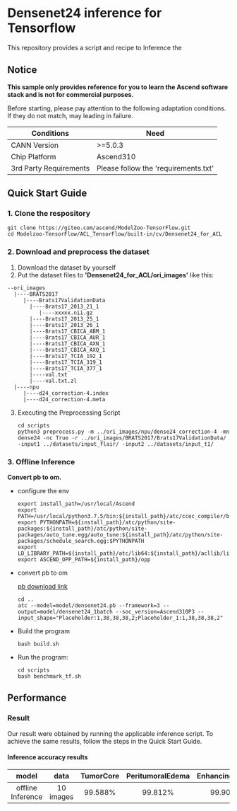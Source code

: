 # Densenet24 inference for Tensorflow

This repository provides a script and recipe to Inference the

## Notice
**This sample only provides reference for you to learn the Ascend software stack and is not for commercial purposes.**

Before starting, please pay attention to the following adaptation conditions. If they do not match, may leading in failure.

| Conditions | Need |
| --- | --- |
| CANN Version | >=5.0.3 |
| Chip Platform| Ascend310 |
| 3rd Party Requirements| Please follow the 'requirements.txt' |

## Quick Start Guide

### 1. Clone the respository

```shell
git clone https://gitee.com/ascend/ModelZoo-TensorFlow.git
cd Modelzoo-TensorFlow/ACL_TensorFlow/built-in/cv/Densenet24_for_ACL
```

### 2. Download and preprocess the dataset

1. Download the dataset by yourself
2. Put the dataset files to **'Densenet24_for_ACL/ori_images'** like this:
```
--ori_images
  |----BRATS2017
     |----Brats17ValidationData
       |----Brats17_2013_21_1
          |----xxxxx.nii.gz
       |----Brats17_2013_25_1
       |----Brats17_2013_26_1
       |----Brats17_CBICA_ABM_1
       |----Brats17_CBICA_AUR_1
       |----Brats17_CBICA_AXN_1
       |----Brats17_CBICA_AXQ_1
       |----Brats17_TCIA_192_1
       |----Brats17_TCIA_319_1
       |----Brats17_TCIA_377_1
       |----val.txt
       |----val.txt.zl
  |----npu
     |----d24_correction-4.index
     |----d24_correction-4.meta
```
3. Executing the Preprocessing Script
   ```
   cd scripts
   python3 preprocess.py -m ../ori_images/npu/dense24_correction-4 -mn dense24 -nc True -r ../ori_images/BRATS2017/Brats17ValidationData/ -input1 ../datasets/input_flair/ -input2 ../datasets/input_t1/
   ```
 
### 3. Offline Inference

**Convert pb to om.**

- configure the env

  ```
  export install_path=/usr/local/Ascend
  export PATH=/usr/local/python3.7.5/bin:${install_path}/atc/ccec_compiler/bin:${install_path}/atc/bin:$PATH
  export PYTHONPATH=${install_path}/atc/python/site-packages:${install_path}/atc/python/site-packages/auto_tune.egg/auto_tune:${install_path}/atc/python/site-packages/schedule_search.egg:$PYTHONPATH
  export LD_LIBRARY_PATH=${install_path}/atc/lib64:${install_path}/acllib/lib64:$LD_LIBRARY_PATH
  export ASCEND_OPP_PATH=${install_path}/opp
  ```

- convert pb to om

  [pb download link](https://modelzoo-train-atc.obs.cn-north-4.myhuaweicloud.com/003_Atc_Models/modelzoo/Official/cv/DenseNet24_for_ACL.zip)

  ```
  cd ..
  atc --model=model/densenet24.pb --framework=3 --output=model/densenet24_1batch --soc_version=Ascend310P3 --input_shape="Placeholder:1,38,38,38,2;Placeholder_1:1,38,38,38,2"
  ```

- Build the program

  ```
  bash build.sh
  ```

- Run the program:

  ```
  cd scripts
  bash benchmark_tf.sh 
  ```
  
## Performance

### Result

Our result were obtained by running the applicable inference script. To achieve the same results, follow the steps in the Quick Start Guide.

#### Inference accuracy results

|       model       |  **data**  |   TumorCore   |    PeritumoralEdema    |    EnhancingTumor   |
| :---------------: |  :------:  | :-----------: | :--------------------: | :-----------------: |
| offline Inference |  10 images |     99.588%   |         99.812%        |        99.901%      |

